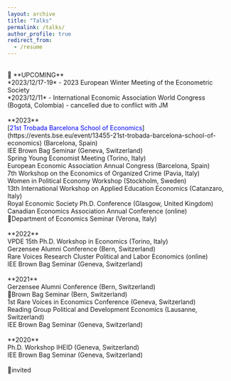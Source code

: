 ```yaml
---
layout: archive
title: "Talks"
permalink: /talks/
author_profile: true
redirect_from:
  - /resume
---
```

<br />
🔴 **UPCOMING** <br />
*2023/12/17-19* - 2023 European Winter Meeting of the Econometric Society <br />
*2023/12/11* - International Economic Association World Congress (Bogotá, Colombia) - cancelled due to conflict with JM
<br />
<br />
**2023** <br />
[<span style="color:blue">21st Trobada Barcelona School of Economics</span>](https://events.bse.eu/event/13455-21st-trobada-barcelona-school-of-economics) (Barcelona, Spain) <br />
IEE Brown Bag Seminar (Geneva, Switzerland) <br />
Spring Young Economist Meeting (Torino, Italy) <br />
European Economic Association Annual Congress (Barcelona, Spain) <br />
7th Workshop on the Economics of Organized Crime (Pavia, Italy) <br />
Women in Political Economy Workshop (Stockholm, Sweden) <br /> 
13th International Workshop on Applied Education Economics (Catanzaro, Italy) <br />
Royal Economic Society Ph.D. Conference (Glasgow, United Kingdom) <br />
Canadian Economics Association Annual Conference (online) <br /> 
🔹Department of Economics Seminar (Verona, Italy) <br />
<br />
**2022** <br />
VPDE 15th Ph.D. Workshop in Economics (Torino, Italy) <br />
Gerzensee Alumni Conference (Bern, Switzerland) <br />
Rare Voices Research Cluster Political and Labor Economics (online) <br />
IEE Brown Bag Seminar (Geneva, Switzerland) <br />
<br />
**2021** <br />
Gerzensee Alumni Conference (Bern, Switzerland) <br />
🔹Brown Bag Seminar (Bern, Switzerland) <br />
1st Rare Voices in Economics Conference (Geneva, Switzerland) <br />
Reading Group Political and Development Economics (Lausanne, Switzerland) <br />
IEE Brown Bag Seminar (Geneva, Switzerland) <br />
<br />
**2020** <br />
Ph.D. Workshop IHEID (Geneva, Switzerland) <br />
IEE Brown Bag Seminar (Geneva, Switzerland)  <br />
<br />
🔹invited
